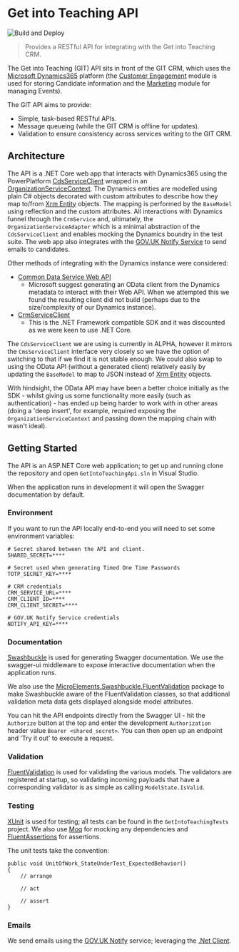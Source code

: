 # Get into Teaching API

![Build and Deploy](https://github.com/DFE-Digital/get-into-teaching-api/workflows/Build%20and%20Deploy/badge.svg)

> Provides a RESTful API for integrating with the Get into Teaching CRM.

The Get into Teaching (GIT) API sits in front of the GIT CRM, which uses the [Microsoft Dynamics365](https://docs.microsoft.com/en-us/dynamics365/) platform (the [Customer Engagement](https://docs.microsoft.com/en-us/dynamics365/customerengagement/on-premises/developer/overview) module is used for storing Candidate information and the [Marketing](https://docs.microsoft.com/en-us/dynamics365/marketing/developer/using-events-api) module for managing Events).

The GIT API aims to provide:

- Simple, task-based RESTful APIs.
- Message queueing (while the GIT CRM is offline for updates).
- Validation to ensure consistency across services writing to the GIT CRM.

## Architecture

The API is a .NET Core web app that interacts with Dynamics365 using the PowerPlatform [CdsServiceClient](https://github.com/microsoft/PowerPlatform-CdsServiceClient) wrapped in an [OrganizationServiceContext](https://docs.microsoft.com/en-us/dotnet/api/microsoft.xrm.sdk.client.organizationservicecontext?view=dynamics-general-ce-9). The Dynamics entities are modelled using plain C# objects decorated with custom attributes to describe how they map to/from [Xrm Entity](https://docs.microsoft.com/en-us/dotnet/api/microsoft.xrm.sdk.entity?view=dynamics-general-ce-9) objects. The mapping is performed by the `BaseModel` using reflection and the custom attributes. All interactions with Dynamics funnel through the `CrmService` and, ultimately, the `OrganizationServiceAdapter` which is a minimal abstraction of the `CdsServiceClient` and enables mocking the Dynamics boundry in the test suite. The web app also integrates with the [GOV.UK Notify Service](https://www.notifications.service.gov.uk/) to send emails to candidates.

Other methods of integrating with the Dynamics instance were considered:

- [Common Data Service Web API](https://docs.microsoft.com/en-us/powerapps/developer/common-data-service/webapi/overview)
  - Microsoft suggest generating an OData client from the Dynamics metadata to interact with their Web API. When we attempted this we found the resulting client did not build (perhaps due to the size/complexity of our Dynamics instance).
- [CrmServiceClient](https://docs.microsoft.com/en-us/dotnet/api/microsoft.xrm.tooling.connector.crmserviceclient?view=dynamics-xrmtooling-ce-9)
  - This is the .NET Framework compatible SDK and it was discounted as we were keen to use .NET Core.

The `CdsServiceClient` we are using is currently in ALPHA, however it mirrors the `CmsServiceClient` interface very closely so we have the option of switching to that if we find it is not stable enough. We could also swap to using the OData API (without a generated client) relatively easily by updating the `BaseModel` to map to JSON instead of [Xrm Entity](https://docs.microsoft.com/en-us/dotnet/api/microsoft.xrm.sdk.entity?view=dynamics-general-ce-9) objects.

With hindsight, the OData API may have been a better choice initially as the SDK - whilst giving us some functionality more easily (such as authentication) - has ended up being harder to work with in other areas (doing a 'deep insert', for example, required exposing the `OrganizationServiceContext` and passing down the mapping chain with wasn't ideal).

## Getting Started

The API is an ASP.NET Core web application; to get up and running clone the repository and open `GetIntoTeachingApi.sln` in Visual Studio.

When the application runs in development it will open the Swagger documentation by default.

### Environment

If you want to run the API locally end-to-end you will need to set some environment variables:

```
# Secret shared between the API and client.
SHARED_SECRET=****

# Secret used when generating Timed One Time Passwords
TOTP_SECRET_KEY=****

# CRM credentials
CRM_SERVICE_URL=****
CRM_CLIENT_ID=****
CRM_CLIENT_SECRET=****

# GOV.UK Notify Service credentials
NOTIFY_API_KEY=****
```

### Documentation

[Swashbuckle](https://github.com/domaindrivendev/Swashbuckle.AspNetCore) is used for generating Swagger documentation. We use the swagger-ui middleware to expose interactive documentation when the application runs.

We also use the [MicroElements.Swashbuckle.FluentValidation](https://github.com/micro-elements/MicroElements.Swashbuckle.FluentValidation) package to make Swashbuckle aware of the FluentValidation classes, so that additional validation meta data gets displayed alongside model attributes.

You can hit the API endpoints directly from the Swagger UI - hit the `Authorize` button at the top and enter the development `Authorization` header value `Bearer <shared_secret>`. You can then open up an endpoint and 'Try it out' to execute a request.

### Validation

[FluentValidation](https://fluentvalidation.net/) is used for validating the various models. The validators are registered at startup, so validating incoming payloads that have a corresponding validator is as simple as calling `ModelState.IsValid`.

### Testing

[XUnit](https://xunit.net/) is used for testing; all tests can be found in the `GetIntoTeachingTests` project. We also use [Moq](https://github.com/Moq/moq4/wiki/Quickstart) for mocking any dependencies and [FluentAssertions](https://fluentassertions.com) for assertions.

The unit tests take the convention:

```
public void UnitOfWork_StateUnderTest_ExpectedBehavior()
{
    // arrange

    // act

    // assert
}
```

### Emails

We send emails using the [GOV.UK Notify](https://www.notifications.service.gov.uk/) service; leveraging the [.Net Client](https://github.com/alphagov/notifications-net-client).

